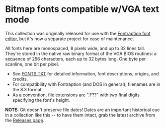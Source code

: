 # Bitmap fonts compatible w/VGA text mode

This collection was originally released for use with the [Fontraption font editor](https://int10h.org/blog/2019/05/fontraption-vga-text-mode-font-editor/), but it's now a separate project for ease of maintenance.

All fonts here are monospaced, 8 pixels wide, and up to 32 lines tall.  They're stored in the native raw binary format of the VGA BIOS routines: a sequence of 256 characters, each up to 32 bytes long.  One byte per scanline, one bit per pixel.

* See [FONTS.TXT](FONTS.TXT) for detailed information, font descriptions, origins, and credits.
* For compatibility with Fontraption (and DOS in general), filenames are in the 8.3 format.
* As a convention, file extensions are ".F??" with two final digits specifying the font's height.

**NOTE:** Git doesn't preserve file dates!  Dates are an important historical cue in a collection like this -- to have them intact, grab the latest archive from the [Releases page](../../releases).
